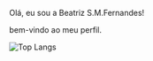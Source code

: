 Olá, eu sou a Beatriz S.M.Fernandes!

bem-vindo ao meu perfil.


![Top Langs](https://github-readme-stats.vercel.app/api/top-langs/?username=Nibily3505&layout=compact&theme=dracula)
